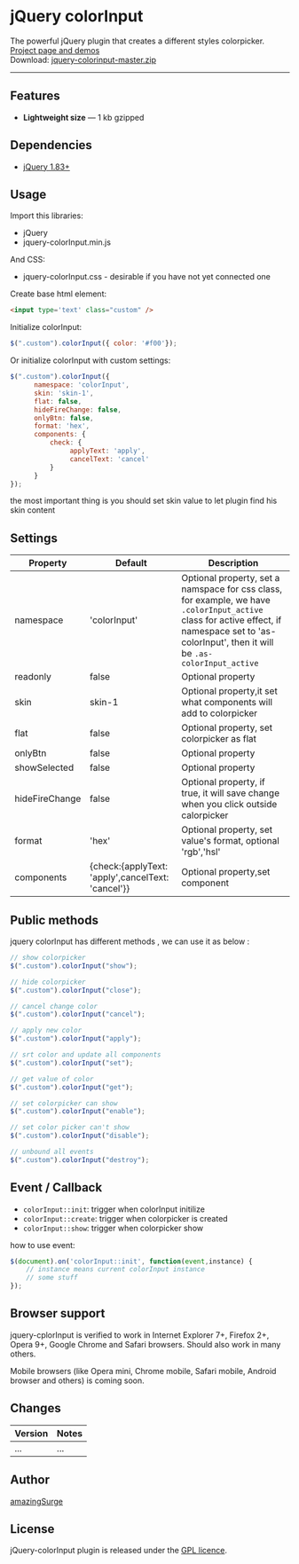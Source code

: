 # jQuery colorInput

The powerful jQuery plugin that creates a different styles colorpicker. <a href="http://amazingsurge.github.io/jquery-colorinput/">Project page and demos</a><br />
Download: <a href="https://github.com/amazingSurge/jquery-colorinput/archive/master.zip">jquery-colorinput-master.zip</a>

***

## Features

* **Lightweight size** — 1 kb gzipped

## Dependencies
* <a href="http://jquery.com/" target="_blank">jQuery 1.83+</a>

## Usage

Import this libraries:
* jQuery
* jquery-colorInput.min.js

And CSS:
* jquery-colorInput.css - desirable if you have not yet connected one


Create base html element:
```html
<input type='text' class="custom" />
```

Initialize colorInput:
```javascript
$(".custom").colorInput({ color: '#f00'});
```

Or initialize colorInput with custom settings:
```javascript
$(".custom").colorInput({
      namespace: 'colorInput',
      skin: 'skin-1',
      flat: false,
      hideFireChange: false,
      onlyBtn: false,
      format: 'hex',
      components: {
          check: {
               applyText: 'apply',
               cancelText: 'cancel'
          }
      }
});
```

the most important thing is you should set skin value to let plugin find his skin content




## Settings

<table>
    <thead>
        <tr>
            <th>Property</th>
            <th>Default</th>
            <th>Description</th>
        </tr>
    </thead>
    <tbody>
        <tr>
            <td>namespace</td>
            <td>'colorInput'</td>
            <td>Optional property, set a namspace for css class, for example, we have <code>.colorInput_active</code> class for active effect, if namespace set to 'as-colorInput', then it will be <code>.as-colorInput_active</code></td>
        </tr>
        <tr>
            <td>readonly</td>
            <td>false</td>
            <td>Optional property</td>
        </tr>
        <tr>
            <td>skin</td>
            <td>skin-1</td>
            <td>Optional property,it set what components will add to colorpicker</td>
        </tr>
        <tr>
            <td>flat</td>
            <td>false</td>
            <td>Optional property, set colorpicker as flat</td>
        </tr>
        <tr>
            <td>onlyBtn</td>
            <td>false</td>
            <td>Optional property</td>
        </tr>
        <tr>
            <td>showSelected</td>
            <td>false</td>
            <td>Optional property</td>
        </tr>
        <tr>
            <td>hideFireChange</td>
            <td>false</td>
            <td>Optional property, if true, it will save change when you click outside calorpicker</td>
        </tr>
        <tr>
            <td>format</td>
            <td>'hex'</td>
            <td>Optional property, set value's format, optional 'rgb','hsl'  
        </tr>
        <tr>
            <td>components</td>
            <td>
                 {check:{applyText: 'apply',cancelText: 'cancel'}}
            </td>
            <td>Optional property,set component</td>
        </tr>
    </tbody>
</table>

## Public methods

jquery colorInput has different methods , we can use it as below :
```javascript
// show colorpicker
$(".custom").colorInput("show");

// hide colorpicker
$(".custom").colorInput("close");

// cancel change color
$(".custom").colorInput("cancel");

// apply new color
$(".custom").colorInput("apply");

// srt color and update all components
$(".custom").colorInput("set");

// get value of color
$(".custom").colorInput("get");

// set colorpicker can show 
$(".custom").colorInput("enable");

// set color picker can't show
$(".custom").colorInput("disable");

// unbound all events
$(".custom").colorInput("destroy");
```

## Event / Callback

* <code>colorInput::init</code>: trigger when colorInput initilize
* <code>colorInput::create</code>: trigger when colorpicker is created
* <code>colorInput::show</code>:  trigger when colorpicker show

how to use event:
```javascript
$(document).on('colorInput::init', function(event,instance) {
    // instance means current colorInput instance 
    // some stuff
});
```

## Browser support
jquery-cplorInput is verified to work in Internet Explorer 7+, Firefox 2+, Opera 9+, Google Chrome and Safari browsers. Should also work in many others.

Mobile browsers (like Opera mini, Chrome mobile, Safari mobile, Android browser and others) is coming soon.

## Changes

| Version | Notes                                                            |
|---------|------------------------------------------------------------------|
|     ... | ...                                                              |


## Author
[amazingSurge](http://amazingSurge.com)

## License
jQuery-colorInput plugin is released under the <a href="https://github.com/amazingSurge/jquery-colorInput/blob/master/LICENCE.GPL" target="_blank">GPL licence</a>.


